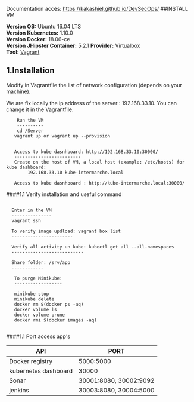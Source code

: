 Documentation accès: https://kakashiel.github.io/DevSecOps/
##INSTALL VM

**Version OS:** Ubuntu 16.04 LTS \
**Version Kubernetes:** 1.10.0 \
**Version Docker:** 18.06-ce \
**Version JHipster Container:** 5.2.1 
**Provider:** Virtualbox \
**Tool:** [Vagrant](https://www.vagrantup.com/downloads.html)


1.Installation
---------------


Modify in Vagrantfile the list of network configuration (depends on your machine).

We are fix locally the ip address of the server : 192.168.33.10. You can change it in the Vagrantfile.

```
    Run the VM
    ----------
    cd /Server
   vagrant up or vagrant up --provision


   Access to kube dasnhboard: http://192.168.33.10:30000/
   -------------------------
   Create on the host of VM, a local host (example: /etc/hosts) for kube dashboard:
        192.168.33.10 kube-intermarche.local

   Access to kube dasnhboard : http://kube-intermarche.local:30000/
```
####1.1 Verify installation and useful command
```

  Enter in the VM
  ---------------
  vagrant ssh
  
  To verify image updload: vagrant box list
  -----------------------
  
  Verify all activity un kube: kubectl get all --all-namespaces
  ---------------------------

  Share folder: /srv/app
  ------------
   
   To purge Minikube:
   ------------------
   
   minikube stop
   minikube delete
   docker rm $(docker ps -aq)
   docker volume ls
   docker volume prune
   docker rmi $(docker images -aq)


```
####1.1 Port access app's

| API | PORT |
| --- | --- |
| Docker registry| 5000:5000 |
| kubernetes dashboard | 30000 |
| Sonar | 30001:8080, 30002:9092 |
| jenkins | 30003:8080, 30004:5000 |
